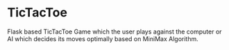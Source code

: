 # TicTacToe

Flask based TicTacToe Game which the user plays against the computer or AI which decides its moves optimally based on MiniMax Algorithm.
